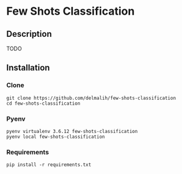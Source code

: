 # Few Shots Classification

## Description

TODO

## Installation

### Clone

```
git clone https://github.com/delmalih/few-shots-classification
cd few-shots-classification
```

### Pyenv

```
pyenv virtualenv 3.6.12 few-shots-classification
pyenv local few-shots-classification
```

### Requirements

```
pip install -r requirements.txt
```
